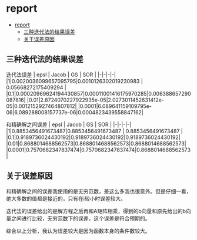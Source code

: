 # report

- [report](#report)
  - [三种迭代法的结果误差](#三种迭代法的结果误差)
  - [关于误差原因](#关于误差原因)

## 三种迭代法的结果误差

迭代法误差
| epsl | Jacob | GS | SOR |
|-|-|-|-|
|1|0.0020036099657095795|0.0010126302019230983 | 0.05668272175409294 |
|0.1|0.00020969624194430857|0.00011001416175970285|0.006388657290087816|
|0.01|2.8724070227922935e-05|2.0273011452631412e-05|0.0012152927464807812|
|0.0001|6.089641159109795e-06|6.089288008157737e-06|0.0004823439558847162|


和精确解之间误差
| epsl | Jacob | GS | SOR |
|-|-|-|-|
|1|0.8853456491673487|0.8853456491673487 | 0.8853456491673487 |
|0.1|0.9189736024430192|0.9189736024430192|0.9189736024430192|
|0.01|0.8688014688562573|0.8688014688562573|0.8688014688562573|
|0.0001|0.7570682347837474|0.7570682347837474|0.8688014688562573|

## 关于误差原因

和精确解之间的误差我使用的是无穷范数，差这么多我也很意外。但是仔细一看，绝大多数的值都是接近的，只有在i较小时误差较大。

迭代法的误差给出的是解方程之后再和A矩阵相乘，得到的b向量和原先给出的b向量之间进行比较，无穷范数下的误差，这个误差是符合预期的。

综合以上分析，我认为误差较大是因为函数本身的条件数较大。